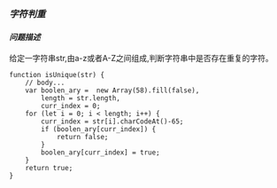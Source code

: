 ### *字符判重*
#### *问题描述*
给定一字符串str,由a-z或者A-Z之间组成,判断字符串中是否存在重复的字符。

    function isUnique(str) {
        // body...
        var boolen_ary =  new Array(58).fill(false),
            length = str.length,
            curr_index = 0;
        for (let i = 0; i < length; i++) {
            curr_index = str[i].charCodeAt()-65;
            if (boolen_ary[curr_index]) {
                return false;
            }
            boolen_ary[curr_index] = true;
        }
        return true;
    }